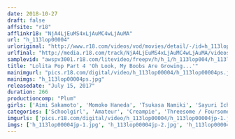 ```yaml
---
date: 2018-10-27
draft: false
affsite: "r18"
afflinkr18: "NjA4LjEuMS4xLjAuMC4wLjAuMA"
url: "h_113lop00004"
urloriginal: "http://www.r18.com/videos/vod/movies/detail/-/id=h_113lop00004"
urlfinal: "http://media.r18.com/track/NjA4LjEuMS4xLjAuMC4wLjAuMA/videos/vod/movies/detail/-/id=h_113lop00004"
samplevid: "awspv3001.r18.com/litevideo/freepv/h/h_1/h_113lop004/h_113lop004_dmb_w.mp4"
title: "Lolita Pop Part 4 'Oh Look, My Boobs Are Growing...'"
mainimgurl: "pics.r18.com/digital/video/h_113lop00004/h_113lop00004ps.jpg"
mainimgs: "h_113lop00004ps.jpg"
releasedate: "July 15, 2017"
duration: 266
productioncomp: "Plum"
girls: ['Aimi Sakamoto', 'Momoko Haneda', 'Tsukasa Namiki', 'Sayuri Ichimatsu', 'Tsuna Kimura', 'Chisa Hiruma', 'Sayo Misono', 'Michiru Kosaka']
categories: ['Schoolgirl', 'Amateur', 'Creampie', 'Threesome / Foursome', 'Over 4 Hours']
imgurls: ['pics.r18.com/digital/video/h_113lop00004/h_113lop00004jp-1.jpg', 'pics.r18.com/digital/video/h_113lop00004/h_113lop00004jp-2.jpg', 'pics.r18.com/digital/video/h_113lop00004/h_113lop00004jp-3.jpg', 'pics.r18.com/digital/video/h_113lop00004/h_113lop00004jp-4.jpg', 'pics.r18.com/digital/video/h_113lop00004/h_113lop00004jp-5.jpg', 'pics.r18.com/digital/video/h_113lop00004/h_113lop00004jp-6.jpg', 'pics.r18.com/digital/video/h_113lop00004/h_113lop00004jp-7.jpg', 'pics.r18.com/digital/video/h_113lop00004/h_113lop00004jp-8.jpg', 'pics.r18.com/digital/video/h_113lop00004/h_113lop00004jp-9.jpg', 'pics.r18.com/digital/video/h_113lop00004/h_113lop00004jp-10.jpg', 'pics.r18.com/digital/video/h_113lop00004/h_113lop00004jp-11.jpg', 'pics.r18.com/digital/video/h_113lop00004/h_113lop00004jp-12.jpg', 'pics.r18.com/digital/video/h_113lop00004/h_113lop00004jp-13.jpg', 'pics.r18.com/digital/video/h_113lop00004/h_113lop00004jp-14.jpg', 'pics.r18.com/digital/video/h_113lop00004/h_113lop00004jp-15.jpg', 'pics.r18.com/digital/video/h_113lop00004/h_113lop00004jp-16.jpg', 'pics.r18.com/digital/video/h_113lop00004/h_113lop00004jp-17.jpg', 'pics.r18.com/digital/video/h_113lop00004/h_113lop00004jp-18.jpg', 'pics.r18.com/digital/video/h_113lop00004/h_113lop00004jp-19.jpg', 'pics.r18.com/digital/video/h_113lop00004/h_113lop00004jp-20.jpg']
imgs: ['h_113lop00004jp-1.jpg', 'h_113lop00004jp-2.jpg', 'h_113lop00004jp-3.jpg', 'h_113lop00004jp-4.jpg', 'h_113lop00004jp-5.jpg', 'h_113lop00004jp-6.jpg', 'h_113lop00004jp-7.jpg', 'h_113lop00004jp-8.jpg', 'h_113lop00004jp-9.jpg', 'h_113lop00004jp-10.jpg', 'h_113lop00004jp-11.jpg', 'h_113lop00004jp-12.jpg', 'h_113lop00004jp-13.jpg', 'h_113lop00004jp-14.jpg', 'h_113lop00004jp-15.jpg', 'h_113lop00004jp-16.jpg', 'h_113lop00004jp-17.jpg', 'h_113lop00004jp-18.jpg', 'h_113lop00004jp-19.jpg', 'h_113lop00004jp-20.jpg']
---
```

